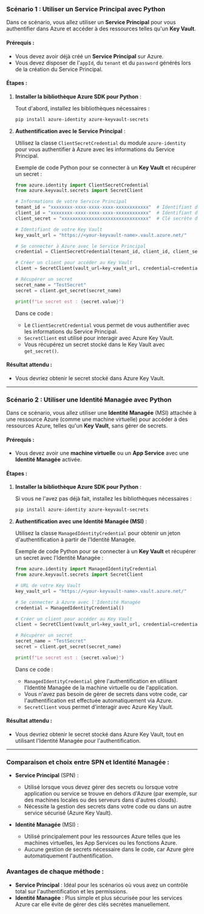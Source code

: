 
### **Scénario 1 : Utiliser un Service Principal avec Python**

Dans ce scénario, vous allez utiliser un **Service Principal** pour vous authentifier dans Azure et accéder à des ressources telles qu'un **Key Vault**.

#### Prérequis :
- Vous devez avoir déjà créé un **Service Principal** sur Azure.
- Vous devez disposer de l'`appId`, du `tenant` et du `password` générés lors de la création du Service Principal.

#### Étapes :

1. **Installer la bibliothèque Azure SDK pour Python** :

   Tout d'abord, installez les bibliothèques nécessaires :
   ```bash
   pip install azure-identity azure-keyvault-secrets
   ```

2. **Authentification avec le Service Principal** :

   Utilisez la classe `ClientSecretCredential` du module `azure-identity` pour vous authentifier à Azure avec les informations du Service Principal.

   Exemple de code Python pour se connecter à un **Key Vault** et récupérer un secret :

   ```python
   from azure.identity import ClientSecretCredential
   from azure.keyvault.secrets import SecretClient

   # Informations de votre Service Principal
   tenant_id = "xxxxxxxx-xxxx-xxxx-xxxx-xxxxxxxxxxxx"  # Identifiant de votre tenant
   client_id = "xxxxxxxx-xxxx-xxxx-xxxx-xxxxxxxxxxxx"  # Identifiant de votre app (Service Principal)
   client_secret = "xxxxxxxxxxxxxxxxxxxxxxxxxxxxxxxx"  # Clé secrète du Service Principal

   # Identifiant de votre Key Vault
   key_vault_url = "https://<your-keyvault-name>.vault.azure.net/"

   # Se connecter à Azure avec le Service Principal
   credential = ClientSecretCredential(tenant_id, client_id, client_secret)
   
   # Créer un client pour accéder au Key Vault
   client = SecretClient(vault_url=key_vault_url, credential=credential)

   # Récupérer un secret
   secret_name = "TestSecret"
   secret = client.get_secret(secret_name)

   print(f"Le secret est : {secret.value}")
   ```

   Dans ce code :
   - Le `ClientSecretCredential` vous permet de vous authentifier avec les informations du Service Principal.
   - `SecretClient` est utilisé pour interagir avec Azure Key Vault.
   - Vous récupérez un secret stocké dans le Key Vault avec `get_secret()`.

#### Résultat attendu :
- Vous devriez obtenir le secret stocké dans Azure Key Vault.

---

### **Scénario 2 : Utiliser une Identité Managée avec Python**

Dans ce scénario, vous allez utiliser une **Identité Managée** (MSI) attachée à une ressource Azure (comme une machine virtuelle) pour accéder à des ressources Azure, telles qu'un **Key Vault**, sans gérer de secrets.

#### Prérequis :
- Vous devez avoir une **machine virtuelle** ou un **App Service** avec une **Identité Managée** activée.

#### Étapes :

1. **Installer la bibliothèque Azure SDK pour Python** :

   Si vous ne l'avez pas déjà fait, installez les bibliothèques nécessaires :
   ```bash
   pip install azure-identity azure-keyvault-secrets
   ```

2. **Authentification avec une Identité Managée (MSI)** :

   Utilisez la classe `ManagedIdentityCredential` pour obtenir un jeton d'authentification à partir de l'Identité Managée.

   Exemple de code Python pour se connecter à un **Key Vault** et récupérer un secret avec l'Identité Managée :

   ```python
   from azure.identity import ManagedIdentityCredential
   from azure.keyvault.secrets import SecretClient

   # URL de votre Key Vault
   key_vault_url = "https://<your-keyvault-name>.vault.azure.net/"

   # Se connecter à Azure avec l'Identité Managée
   credential = ManagedIdentityCredential()

   # Créer un client pour accéder au Key Vault
   client = SecretClient(vault_url=key_vault_url, credential=credential)

   # Récupérer un secret
   secret_name = "TestSecret"
   secret = client.get_secret(secret_name)

   print(f"Le secret est : {secret.value}")
   ```

   Dans ce code :
   - `ManagedIdentityCredential` gère l'authentification en utilisant l'Identité Managée de la machine virtuelle ou de l'application.
   - Vous n'avez pas besoin de gérer de secrets dans votre code, car l'authentification est effectuée automatiquement via Azure.
   - `SecretClient` vous permet d'interagir avec Azure Key Vault.

#### Résultat attendu :
- Vous devriez obtenir le secret stocké dans Azure Key Vault, tout en utilisant l'Identité Managée pour l'authentification.

---

### **Comparaison et choix entre SPN et Identité Managée :**

- **Service Principal** (SPN) :
  - Utilisé lorsque vous devez gérer des secrets ou lorsque votre application ou service se trouve en dehors d'Azure (par exemple, sur des machines locales ou des serveurs dans d'autres clouds).
  - Nécessite la gestion des secrets dans votre code ou dans un autre service sécurisé (Azure Key Vault).
  
- **Identité Managée** (MSI) :
  - Utilisé principalement pour les ressources Azure telles que les machines virtuelles, les App Services ou les fonctions Azure.
  - Aucune gestion de secrets nécessaire dans le code, car Azure gère automatiquement l'authentification.

### **Avantages de chaque méthode** :
- **Service Principal** : Idéal pour les scénarios où vous avez un contrôle total sur l'authentification et les permissions.
- **Identité Managée** : Plus simple et plus sécurisée pour les services Azure car elle évite de gérer des clés secrètes manuellement.

